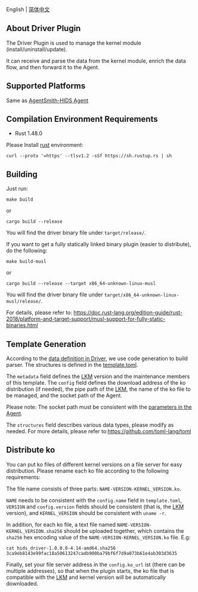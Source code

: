 English | [简体中文](README-zh_CN.md)
## About Driver Plugin
The Driver Plugin is used to manage the kernel module (install/uninstall/update).

It can receive and parse the data from the kernel module, enrich the data flow, and then forward it to the Agent.

## Supported Platforms
Same as [AgentSmith-HIDS Agent](../README.md#supported-platforms)

## Compilation Environment Requirements
* Rust 1.48.0

Please Install [rust](https://www.rust-lang.org/tools/install) environment:
```
curl --proto '=https' --tlsv1.2 -sSf https://sh.rustup.rs | sh
```

## Building
Just run:
```
make build
```
or
```
cargo build --release
```
You will find the driver binary file under `target/release/`.

If you want to get a fully statically linked binary plugin (easier to distribute), do the following:
```
make build-musl
```
or
```
cargo build --release --target x86_64-unknown-linux-musl
```
You will find the driver binary file under `target/x86_64-unknown-linux-musl/release/`.

For details, please refer to:
https://doc.rust-lang.org/edition-guide/rust-2018/platform-and-target-support/musl-support-for-fully-static-binaries.html

## Template Generation
According to the [data definition in Driver](../../driver), we use code generation to build parser. The structures is defined in the [template.toml](template.toml).

The `metadata` field defines the [LKM](../../driver) version and the maintenance members of this template. The `config` field defines the download address of the ko distribution (if needed), the pipe path of the [LKM](../../driver), the name of the ko file to be managed, and the socket path of the Agent.

Please note: The socket path must be consistent with the [parameters in the Agent](../README.md#parameters-and-options).

The `structures` field describes various data types, please modify as needed. For more details, please refer to:https://github.com/toml-lang/toml

## Distribute ko
You can put ko files of different kernel versions on a file server for easy distribution. Please rename each ko file according to the following requirements:

The file name consists of three parts: `NAME-VERSION-KERNEL_VERSION.ko`.

`NAME` needs to be consistent with the `config.name` field in `template.toml`, `VERSION` and `config.version` fields should be consistent (that is, the [LKM](../../driver) version), and `KERNEL_VERSION` should be consistent with `uname -r`.

In addition, for each ko file, a text file named `NAME-VERSION-KERNEL_VERSION.sha256` should be uploaded together, which contains the `sha256` hex encoding value of the `NAME-VERSION-KERNEL_VERSION.ko` file. E.g:
```
cat hids_driver-1.0.0.0-4.14-amd64.sha256
3ca9eb8143e99fac18a50613247cadb900ba79bf6f7d9a073b61e4ab303d3635
```
Finally, set your file server address in the `config.ko_url` ist (there can be multiple addresses), so that when the plugin starts, the ko file that is compatible with the [LKM](../../driver) and kernel version will be automatically downloaded.